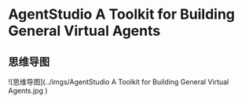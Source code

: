 # AgentStudio A Toolkit for Building General Virtual Agents

## 思维导图
![思维导图](../imgs/AgentStudio A Toolkit for Building General Virtual Agents.jpg )
